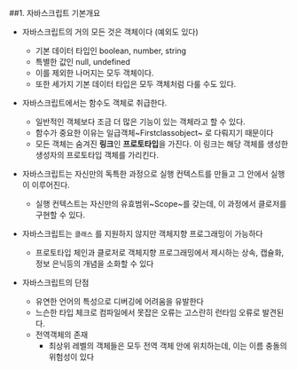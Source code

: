 ##1. 자바스크립트 기본개요

- 자바스크립트의 거의 모든 것은 객체이다 (예외도 있다)
	- 기본 데이터 타입인 boolean, number, string
	- 특별한 값인 null, undefined
	- 이를 제외한 나머지는 모두 객체이다.
	- 또한 세가지 기본 데이터 타입은 모두 객체처럼 다룰 수도 있다.

- 자바스크립트에서는 함수도 객체로 취급한다.
	- 일반적인 객체보다 조금 더 많은 기능이 있는 객체라고 할 수 있다.
	- 함수가 중요한 이유는 일급객체~Firstclassobject~ 로 다뤄지기 때문이다
	- 모든 객체는 숨겨진 **링크**인 **프로토타입**을 가진다. 이 링크는 해당 객체를 생성한 생성자의 프로토타입 객체를 가리킨다.

- 자바스크립트는 자신만의 독특한 과정으로 실행 컨텍스트를 만들고 그 안에서 실행이 이루어진다.
	- 실행 컨텍스트는 자신만의 유효범위~Scope~를 갖는데, 이 과정에서 클로저를 구현할 수 있다.


- 자바스크립트는 `클래스` 를 지원하지 않지만 객체지향 프로그래밍이 가능하다
	- 프로토타입 체인과 클로저로 객체지향 프로그래밍에서 제시하는 상속, 캡슐화, 정보 은닉등의 개념을 소화할 수 있다

- 자바스크립트의 단점
	- 유연한 언어의 특성으로 디버깅에 어려움을 유발한다
	- 느슨한 타입 체크로 컴파일에서 못잡은 오류는 고스란히 런타임 오류로 발견된다.
	- 전역객체의 존재
		- 최상위 레벨의 객체들은 모두 전역 객체 안에 위치하는데, 이는 이름 충돌의 위험성이 있다